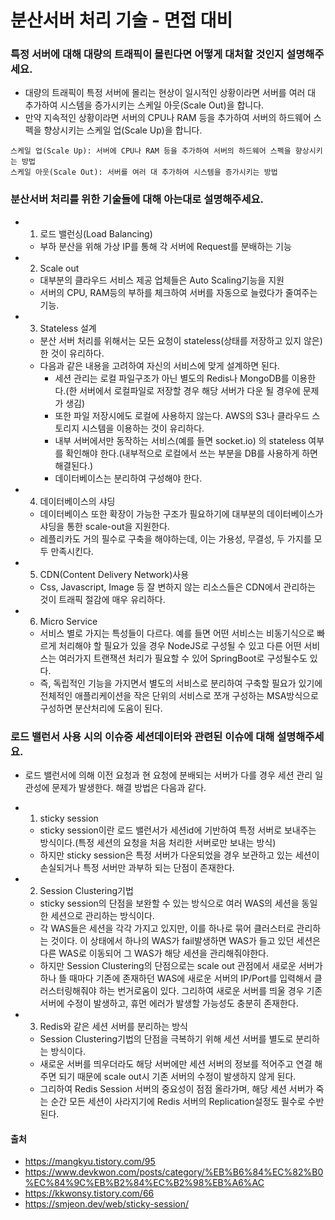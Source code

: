 # 분산서버 처리 기술 - 면접 대비

### 특정 서버에 대해 대량의 트래픽이 몰린다면 어떻게 대처할 것인지 설명해주세요.
- 대량의 트래픽이 특정 서버에 몰리는 현상이 일시적인 상황이라면 서버를 여러 대 추가하여 시스템을 증가시키는 스케일 아웃(Scale Out)을 합니다.
- 만약 지속적인 상황이라면 서버의 CPU나 RAM 등을 추가하여 서버의 하드웨어 스펙을 향상시키는 스케일 업(Scale Up)을 합니다.

~~~
스케일 업(Scale Up): 서버에 CPU나 RAM 등을 추가하여 서버의 하드웨어 스펙을 향상시키는 방법
스케일 아웃(Scale Out): 서버를 여러 대 추가하여 시스템을 증가시키는 방법
~~~

### 분산서버 처리를 위한 기술들에 대해 아는대로 설명해주세요.
- 1) 로드 밸런싱(Load Balancing)
    - 부하 분산을 위해 가상 IP를 통해 각 서버에 Request를 분배하는 기능
- 2) Scale out
    - 대부분의 클라우드 서비스 제공 업체들은 Auto Scaling기능을 지원
    - 서버의 CPU, RAM등의 부하를 체크하여 서버를 자동으로 늘렸다가 줄여주는 기능.
- 3) Stateless 설계
    - 분산 서버 처리를 위해서는 모든 요청이 stateless(상태를 저장하고 있지 않은)한 것이 유리하다.
    - 다음과 같은 내용을 고려하여 자신의 서비스에 맞게 설계하면 된다.
        - 세션 관리는 로컬 파일구조가 아닌 별도의 Redis나 MongoDB를 이용한다.(한 서버에서 로컬파일로 저장할 경우 해당 서버가 다운 될 경우에 문제가 생김)
        - 또한 파일 저장시에도 로컬에 사용하지 않는다. AWS의 S3나 클라우드 스토리지 시스템을 이용하는 것이 유리하다.
        -  내부 서버에서만 동작하는 서비스(예를 들면 socket.io) 의 stateless 여부를 확인해야 한다.(내부적으로 로컬에서 쓰는 부분을 DB를 사용하게 하면 해결된다.)
        - 데이터베이스는 분리하여 구성해야 한다.

- 4) 데이터베이스의 샤딩
    - 데이터베이스 또한 확장이 가능한 구조가 필요하기에 대부분의 데이터베이스가 샤딩을 통한 scale-out을 지원한다.
    - 레플리카도 거의 필수로 구축을 해야하는데, 이는 가용성, 무결성, 두 가지를 모두 만족시킨다.
- 5) CDN(Content Delivery Network)사용
    - Css, Javascript, Image 등 잘 변하지 않는 리소스들은 CDN에서 관리하는 것이 트래픽 절감에 매우 유리하다.
- 6) Micro Service
    - 서비스 별로 가지는 특성들이 다르다. 예를 들면 어떤 서비스는 비동기식으로 빠르게 처리해야 할 필요가 있을 경우 NodeJS로 구성될 수 있고 다른 어떤 서비스는 여러가지 트랜잭션 처리가 필요할 수 있어 SpringBoot로 구성될수도 있다.
    - 즉, 독립적인 기능을 가지면서 별도의 서비스로 분리하여 구축할 필요가 있기에 전체적인 애플리케이션을 작은 단위의 서비스로 쪼개 구성하는 MSA방식으로 구성하면 분산처리에 도움이 된다.

### 로드 밸런서 사용 시의 이슈중 세션데이터와 관련된 이슈에 대해 설명해주세요.
- 로드 밸런서에 의해 이전 요청과 현 요청에 분배되는 서버가 다를 경우 세션 관리 일관성에 문제가 발생한다. 해결 방법은 다음과 같다.

- 1) sticky session
    - sticky session이란 로드 밸런서가 세션id에 기반하여 특정 서버로 보내주는 방식이다.(특정 세션의 요청을 처음 처리한 서버로만 보내는 방식)
    - 하지만 sticky session은 특정 서버가 다운되었을 경우 보관하고 있는 세션이 손실되거나 특정 서버만 과부하 되는 단점이 존재한다.

- 2) Session Clustering기법
    - sticky session의 단점을 보완할 수 있는 방식으로 여러 WAS의 세션을 동일한 세션으로 관리하는 방식이다.
    - 각 WAS들은 세션을 각각 가지고 있지만, 이를 하나로 묶어 클러스터로 관리하는 것이다. 이 상태에서 하나의 WAS가 fail발생하면 WAS가 들고 있던 세션은 다른 WAS로 이동되어 그 WAS가 해당 세션을 관리해줘야한다.
    - 하지만 Session Clustering의 단점으로는 scale out 관점에서 새로운 서버가 하나 뜰 때마다 기존에 존재하던 WAS에 새로운 서버의 IP/Port를 입력해서 클러스터링해줘야 하는 번거로움이 있다. 그리하여 새로운 서버를 띄울 경우 기존 서버에 수정이 발생하고, 휴먼 에러가 발생할 가능성도 충분히 존재한다.

- 3) Redis와 같은 세션 서버를 분리하는 방식
    - Session Clustering기법의 단점을 극복하기 위해 세션 서버를 별도로 분리하는 방식이다. 
    - 새로운 서버를 띄우더라도 해당 서버에만 세션 서버의 정보를 적어주고 연결 해주면 되기 때문에 scale out시 기존 서버의 수정이 발생하지 않게 된다. 
    - 그리하여 Redis Session 서버의 중요성이 점점 올라가며, 해당 세션 서버가 죽는 순간 모든 세션이 사라지기에 Redis 서버의 Replication설정도 필수로 수반된다.


#### 출처
- https://mangkyu.tistory.com/95
- https://www.devkwon.com/posts/category/%EB%B6%84%EC%82%B0%EC%84%9C%EB%B2%84%EC%B2%98%EB%A6%AC
- https://kkwonsy.tistory.com/66
- https://smjeon.dev/web/sticky-session/